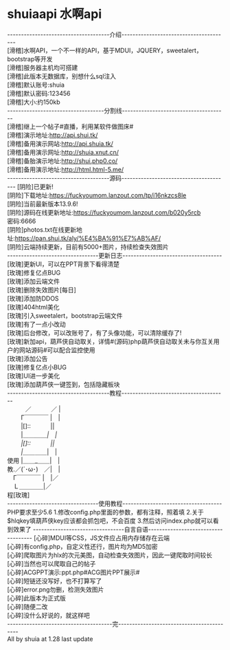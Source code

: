 # shuiaapi 水啊api
-------------------------------------介绍---------------------------------------  
[滑稽]水啊API，一个不一样的API，基于MDUI，JQUERY，sweetalert，bootstrap等开发  
[滑稽]服务器主机均可搭建  
[滑稽]此版本无数据库，别想什么sql注入  
[滑稽]默认账号:shuia  
[滑稽]默认密码:123456  
[滑稽]大小:约150kb  
-----------------------------------分割线--------------------------------------  
[滑稽]继上一个帖子#直播，利用某软件做图床#  
[滑稽]演示地址:http://api.shui.tk/  
[滑稽]备用演示网站:http://api.shuia.tk/  
[滑稽]备用演示网址:http://shuia.xnut.cn/  
[滑稽]备胎演示地址:http://shui.php0.co/  
[滑稽]备用演示地址:http://html.html-5.me/  
-------------------------------------源码---------------------------------------
[阴险]已更新!  
[阴险]下载地址:https://fuckyoumom.lanzout.com/tp/i16nkzcs8le  
[阴险]当前最新版本13.9.6!  
[阴险]源码在线更新地址:https://fuckyoumom.lanzout.com/b020y5rcb  
密码:6666  
[阴险]photos.txt在线更新地址:https://pan.shui.tk/aly/%E4%BA%91%E7%AB%AF/  
[阴险]云端持续更新，目前有5000+图片，持续检查失效图片  
---------------------------------更新日志------------------------------------  
[玫瑰]更新UI，可以在PPT背景下看得清楚  
[玫瑰]修复亿点BUG  
[玫瑰]添加云端文件  
[玫瑰]删除失效图片[每日]  
[玫瑰]添加防DDOS  
[玫瑰]404html美化  
[玫瑰]引入sweetalert，bootstrap云端文件  
[玫瑰]有了一点小改动  
[玫瑰]后台修改，可以改账号了，有了头像功能，可以清除缓存了!  
[玫瑰]新加api，葫芦侠自动取关，详情#(源码)php葫芦侠自动取关未与你互关用户的网站源码#可以配合监控使用  
[玫瑰]添加公告  
[玫瑰]修复亿点小BUG  
[玫瑰]UI进一步美化  
[玫瑰]添加葫芦侠一键签到，包括隐藏板块  
-------------------------------------教程--------------------------------------  
　　　／　　　 ／ |  
　　 Γ￣￣￣￣ |　|   
　　 |[]::　　　 ||   
　　 |＿＿_＿＿|　|  
　　 |[]::　　　 ||   
　　 |＿＿_＿＿|　|   
使用 |＿＿_＿＿|　|   
教.／(´･ω･)　／|　|   
　Γ￣￣￣￣ |　|／   
　Ｌ＿＿＿＿|／  
程[玫瑰]  
---------------------------------使用教程------------------------------------
PHP要求至少5.6
1.修改config.php里面的参数，都有注释，照着填
2.关于$hlqkey填葫芦侠key应该都会抓包吧，不会百度
3.然后访问index.php就可以看到效果了
---------------------------------自言自语------------------------------------
[心碎]MDUI等CSS，JS文件应占用内存储存在云端  
[心碎]有config.php，自定义性还行，图片均为MD5加密  
[心碎]爬取图片为hlx的次元美图，自动检查失效图片，因此一键爬取时间较长  
[心碎]当然也可以爬取自己的帖子  
[心碎]ACGPPT演示:ppt.php#ACG图片PPT展示#  
[心碎]短链还没写好，也不打算写了  
[心碎]error.png勿删，检测失效图片  
[心碎]此版本为正式版  
[心碎]随便二改  
[心碎]没什么好说的，就这样吧  
--------------------------------------完------------------------------------------  
                                      All by shuia at 1.28 last update  
